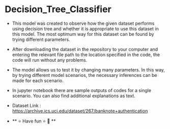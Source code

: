 # Decision_Tree_Classifier

- This model was created to observe how the given dataset performs using decision tree and whether it is appropriate to use this dataset in this model. The most optimum way for this dataset can be found by trying different parameters.
- After downloading the dataset in the repository to your computer and entering the relevant file path to the location specified in the code, the code will run without any problems.
- The model allows us to test it by changing many parameters. In this way, by trying different model scenarios, the necessary inferences can be made for each scenario.
- In jupyter notebook there are sample outputs of codes for a single scenario. You can also find additional explanations as text.
- Dataset Link : https://archive.ics.uci.edu/dataset/267/banknote+authentication

- ** ⭐ Have fun ⭐ 🙂 **
